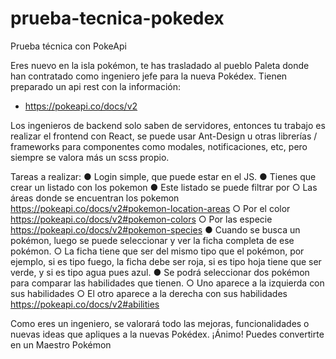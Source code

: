 # prueba-tecnica-pokedex
Prueba técnica con PokeApi

Eres nuevo en la isla pokémon, te has trasladado al pueblo Paleta donde han contratado
como ingeniero jefe para la nueva Pokédex.
Tienen preparado un api rest con la información:
- https://pokeapi.co/docs/v2

Los ingenieros de backend solo saben de servidores, entonces tu trabajo es realizar el
frontend con React, se puede usar Ant-Design u otras librerías / frameworks para
componentes como modales, notificaciones, etc, pero siempre se valora más un scss
propio.

Tareas a realizar:
● Login simple, que puede estar en el JS.
● Tienes que crear un listado con los pokemon
● Este listado se puede filtrar por
○ Las áreas donde se encuentran los pokemon
https://pokeapi.co/docs/v2#pokemon-location-areas
○ Por el color
https://pokeapi.co/docs/v2#pokemon-colors
○ Por las especie
https://pokeapi.co/docs/v2#pokemon-species
● Cuando se busca un pokémon, luego se puede seleccionar y ver la ficha completa
de ese pokémon.
○ La ficha tiene que ser del mismo tipo que el pokémon, por ejemplo, si es tipo
fuego, la ficha debe ser roja, si es tipo hoja tiene que ser verde, y si es tipo
agua pues azul.
● Se podrá seleccionar dos pokémon para comparar las habilidades que tienen.
○ Uno aparece a la izquierda con sus habilidades
○ El otro aparece a la derecha con sus habilidades
https://pokeapi.co/docs/v2#abilities

Como eres un ingeniero, se valorará todo las mejoras, funcionalidades o nuevas ideas que
apliques a la nuevas Pokédex.
¡Ánimo! Puedes convertirte en un Maestro Pokémon
